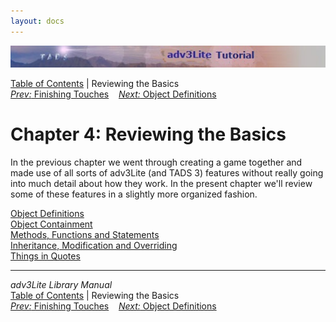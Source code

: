 ```yaml
---
layout: docs
---
```

<div class="topbar">

<img src="topbar.jpg" data-border="0" />

</div>

<div class="nav">

<a href="toc.html" class="nav">Table of Contents</a> \| Reviewing the
Basics  
<span class="navnp"><a href="finishing.html" class="nav"><em>Prev:</em> Finishing Touches</a>
   <a href="object.html" class="nav"><em>Next:</em> Object Definitions</a>
    </span>

</div>

<div class="main">

# Chapter 4: Reviewing the Basics

In the previous chapter we went through creating a game together and
made use of all sorts of adv3Lite (and TADS 3) features without really
going into much detail about how they work. In the present chapter we'll
review some of these features in a slightly more organized fashion.

<div class="sectoc">

[Object Definitions](object.html)  
[Object Containment](containment.html)  
[Methods, Functions and Statements](methods.html)  
[Inheritance, Modification and Overriding](inherit.html)  
[Things in Quotes](quotes.html)  

</div>

</div>

------------------------------------------------------------------------

<div class="navb">

*adv3Lite Library Manual*  
<a href="toc.html" class="nav">Table of Contents</a> \| Reviewing the
Basics  
<span class="navnp"><a href="finishing.html" class="nav"><em>Prev:</em> Finishing Touches</a>
   <a href="object.html" class="nav"><em>Next:</em> Object Definitions</a>
    </span>

</div>
